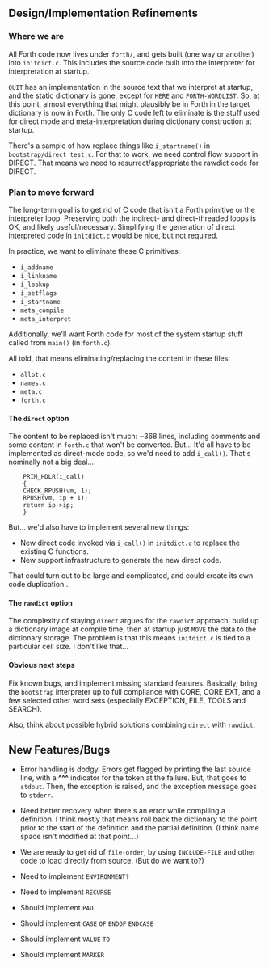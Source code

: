 ## Design/Implementation Refinements
### Where we are
All Forth code now lives under `forth/`, and gets built (one way or
another) into `initdict.c`.  This includes the source code built
into the interpreter for interpretation at startup.

`QUIT` has an implementation in the source text that we interpret at
startup, and the static dictionary is gone, except for `HERE` and
`FORTH-WORDLIST`. So, at this point, almost everything that might
plausibly be in Forth in the target dictionary is now in Forth.  The
only C code left to eliminate is the stuff used for direct mode and
meta-interpretation during dictionary construction at startup.

There's a sample of how replace things like `i_startname()` in
`bootstrap/direct_test.c`.  For that to work, we need control flow
support in DIRECT.  That means we need to resurrect/appropriate the
rawdict code for DIRECT.

### Plan to move forward
The long-term goal is to get rid of C code that isn't a Forth
primitive or the interpreter loop.  Preserving both the indirect-
and direct-threaded loops is OK, and likely useful/necessary.
Simplifying the generation of direct interpreted code in `initdict.c`
would be nice, but not required.

In practice, we want to eliminate these C primitives:
  * `i_addname`
  * `i_linkname`
  * `i_lookup`
  * `i_setflags`
  * `i_startname`
  * `meta_compile`
  * `meta_interpret`

Additionally, we'll want Forth code for most of the system startup
stuff called from `main()` (in `forth.c`).

All told, that means eliminating/replacing the content in these files:
  * `allot.c`
  * `names.c`
  * `meta.c`
  * `forth.c`

#### The `direct` option
The content to be replaced isn't much: ~368 lines, including comments
and some content in `forth.c` that won't be converted.  But... It'd all
have to be implemented as direct-mode code, so we'd need to add
`i_call()`.  That's nominally not a big deal...
```
    PRIM_HDLR(i_call)
    {
	CHECK_RPUSH(vm, 1);
	RPUSH(vm, ip + 1);
	return ip->ip;
    }
```

But... we'd also have to implement several new things:
  * New direct code invoked via `i_call()` in `initdict.c` to replace
    the existing C functions.
  * New support infrastructure to generate the new direct code.

That could turn out to be large and complicated, and could create its
own code duplication...

#### The `rawdict` option
The complexity of staying `direct`  argues for the `rawdict` approach:
build up a dictionary image at compile time, then at startup just `MOVE`
the data to the dictionary storage.  The problem is that this means
`initdict.c` is tied to a particular cell size.  I don't like that...

#### Obvious next steps
Fix known bugs, and implement missing standard features.  Basically,
bring the `bootstrap` interpreter up to full compliance with CORE,
CORE EXT, and a few selected other word sets (especially EXCEPTION,
FILE, TOOLS and SEARCH).

Also, think about possible hybrid solutions combining `direct` with
`rawdict`.

## New Features/Bugs

- Error handling is dodgy.  Errors get flagged by printing the last
  source line, with a **^^^** indicator for the token at the failure.
  But, that goes to `stdout`.  Then, the exception is raised, and the
  exception message goes to `stderr`.

- Need better recovery when there's an error while compiling a
  `:` definition.  I think mostly that means roll back the dictionary
  to the point prior to the start of the definition and the partial
  definition. (I think name space isn't modified at that point...)

- We are ready to get rid of `file-order`, by using `INCLUDE-FILE` and
  other code to load directly from source.  (But do we want to?)

- Need to implement `ENVIRONMENT?`

- Need to implement `RECURSE`

- Should implement `PAD`

- Should implement `CASE` `OF` `ENDOF` `ENDCASE`

- Should implement `VALUE` `TO`

- Should implement `MARKER`
